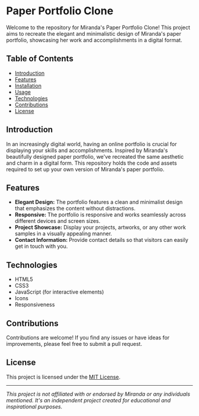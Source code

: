 # Paper Portfolio Clone

Welcome to the repository for Miranda's Paper Portfolio Clone! This project aims to recreate the elegant and minimalistic design of Miranda's paper portfolio, showcasing her work and accomplishments in a digital format.

## Table of Contents
- [Introduction](#introduction)
- [Features](#features)
- [Installation](#installation)
- [Usage](#usage)
- [Technologies](#technologies)
- [Contributions](#contributions)
- [License](#license)

## Introduction

In an increasingly digital world, having an online portfolio is crucial for displaying your skills and accomplishments. Inspired by Miranda's beautifully designed paper portfolio, we've recreated the same aesthetic and charm in a digital form. This repository holds the code and assets required to set up your own version of Miranda's paper portfolio.

## Features

- **Elegant Design:** The portfolio features a clean and minimalist design that emphasizes the content without distractions.
- **Responsive:** The portfolio is responsive and works seamlessly across different devices and screen sizes.
- **Project Showcase:** Display your projects, artworks, or any other work samples in a visually appealing manner.
- **Contact Information:** Provide contact details so that visitors can easily get in touch with you.

## Technologies

- HTML5
- CSS3
- JavaScript (for interactive elements)
- Icons
- Responsiveness

## Contributions

Contributions are welcome! If you find any issues or have ideas for improvements, please feel free to submit a pull request.

## License

This project is licensed under the [MIT License](LICENSE).

---

*This project is not affiliated with or endorsed by Miranda or any individuals mentioned. It's an independent project created for educational and inspirational purposes.*
